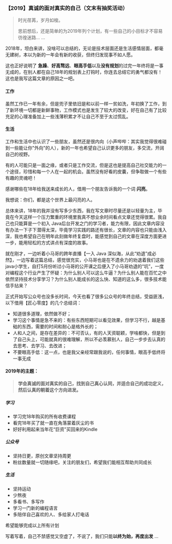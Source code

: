 ### 【2019】真诚的面对真实的自己（文末有抽奖活动）

> 时光荏苒，岁月如梭。
>
> 思前想后，还是简单的为2019年列个计划，有一些自己的小目标才不容易彷徨迷路... ...



2018年，坦白来讲，没啥可以总结的，无论是技术层面还是生活感情层面，都毫无建树，本以为新的一年会有新的收获，但终归发现事不如人愿。

这也正好说明了 **急躁**、**好高骛远**、**眼高手低**以及**没有规划**的过完一年终将是一事无成的，在别人都在自己18年的规划表上打钩时，你连去总结它的勇气都没有！这也是我写这篇文章的原因之一吧。



#### 工作

虽然工作已一年有余，但是兜子里依旧是和以前一样一贫如洗，年初换了工作，到了新环境一切都是新鲜事物，工作模式也是发生了较大的改变，好在自己有了比较充足的心理准备加上一些浅薄积累才不让自己不至于太过慌乱。

#### 生活

工作和生活中也认识了一些朋友，虽然还是很内向（小声哔哔：其实我觉得很难碰到一些能让你"外向"的人），新的一年也希望自己认识更多的朋友，多交流，开阔自己的视野。

有的人可能只是一面之缘，或者只是工作交流，但是这也是提高自己社交能力的一个途径，珍惜和每一个人在一起的机会。虽然没有好看的皮囊，但争取做一个有些有趣的灵魂吧！

感谢哪些在18年给我送来成长的人，借用一个朋友告诉我的一个词 **闪亮**。

我想说：你们，都是这个世界上最闪亮的人。



总体来讲，18年的我并没有写多少东西，我在写文章时尽量还是以轻量为主，毕竟在今天这样一个压力繁重的环境里我真不想业余时间看点文章还觉得很累。我自己也只能算是一个初入 Java后台开发之门的学习者，能力有限，因此文章内容没有办法一下子下潜得太深，毕竟学习实践的路还有很长，文章的内容也只能由浅入深，我也希望自己在明年此刻做年终复盘时，能感觉到自己的文章在深度方面更进一步，能用轻松的方式讲点有深度的故事。



就在刚才，一边听着小马哥的跨年直播【一入 Java 深似海，从此“劝退”成必然】，一边写着这篇总结，感觉很充实，小马哥也是在不遗余力的劝退着我们这些java小学生，自打5月份听过小马哥的公开课之后便入了小马哥劝退的“坑”，一度对编程这个行业产生了怀疑：为什么别人可以这么牛逼？为什么别人能在百忙之中依然坚持技术分享学习？为什么别人能成长的这么快、知道的这么多，很多技术能信手拈来？

正式开始写公众号也没多长时间，今天也看了很多公众号的年终总结，受益匪浅，以下借用【匠心零度】的几个总结词：

* 知道很多道理，依然做不好；
* 学习这个事情是急不来的：有些东西短期可以看见效果，但学习不行，越是基础的东西，需要的时间和耐心是格外长的；
* 人和人之间，是存在差异的：不可否认，有的人天资聪颖，学啥都快，但是到了自己头上，可能就真的很难理解，所以不必羡慕别人，自己一步步去认真的去思考、去学习、去改进；
* 不要眼高手低：这一点，也是我父亲经常跟我说的，任何事情，眼高手低终将一事无成

#### 2019年的主题：

> **学会真诚的面对真实的自己，找到自己真心认同，并适合自己的成功定义，然后认真的朝着这个方向进发。**

##### 学习

* 学习完18年购买的所有收费课程
* 看完18年买了就一直在角落蒙着灰尘的书
* 好好利用起来当年花“巨资”买回来的Kindle

##### 公众号

* 坚持日更，原创文章坚持周更
* 粉丝数量就一切随缘吧，关注的朋友们，希望我们能相互帮助共同成长

##### 生活

* 坚持运动
* 少熬夜
* 多看书、多写作
* 学习一门新的编程语言
* 多陪伴自己喜欢的人、多给家人打电话



希望能够完成以上所有计划

写着写着，自己不禁感觉又空虚了，不说了，我们只能**以终为始，再度出发** ...